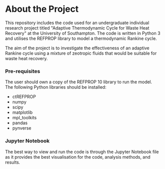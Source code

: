 # About the Project

This repository includes the code used for an undergraduate individual research project titled "Adaptive Thermodynamic Cycle for Waste Heat Recovery" at the University of Southampton. The code is written in Python 3 and utilises the REFPROP library to model a thermodynamic Rankine cycle.

The aim of the project is to investigate the effectiveness of an adaptive Rankine cycle using a mixture of zeotropic fluids that would be suitable for waste heat recovery.

### Pre-requisites

The user should own a copy of the REFPROP 10 library to run the model. The following Python libraries should be installed:

* ctREFPROP
* numpy
* scipy
* matplotlib
* mpl_toolkits
* pandas
* pynverse

### Jupyter Notebook

The best way to view and run the code is through the Jupyter Notebook file as it provides the best visualisation for the code, analysis methods, and results. 
